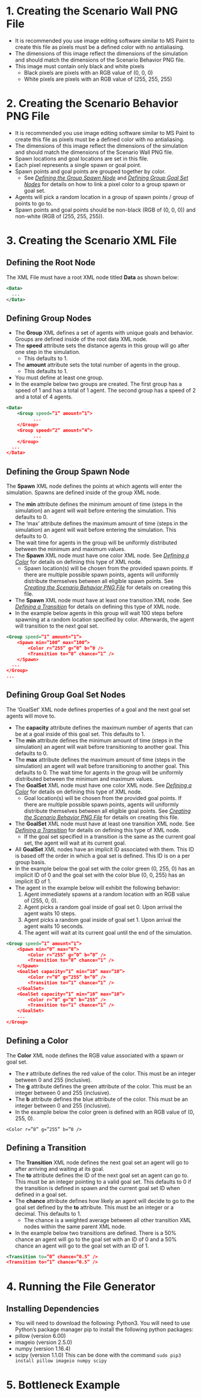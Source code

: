 # 1. Creating the Scenario Wall PNG File
* It is recommended you use image editing software similar to MS Paint to create this file as pixels must be a defined color with no antialiasing.
* The dimensions of this image reflect the dimensions of the simulation and should match the dimensions of the Scenario Behavior PNG file.
* This image must contain only black and white pixels
  * Black pixels are pixels with an RGB value of (0, 0, 0)
  * White pixels are pixels with an RGB value of (255, 255, 255)

# 2. Creating the Scenario Behavior PNG File
* It is recommended you use image editing software similar to MS Paint to create this file as pixels must be a defined color with no antialiasing.
* The dimensions of this image reflect the dimensions of the simulation and should match the dimensions of the Scenario Wall PNG file.
* Spawn locations and goal locations are set in this file.
* Each pixel represents a single spawn or goal point.
* Spawn points and goal points are grouped together by color.
  * See [_Defining the Group Spawn Node_](#defining-the-group-spawn-node) and [_Defining Group Goal Set Nodes_](#defining-group-goal-set-nodes) for details on how to link a pixel color to a group spawn or goal set.
* Agents will pick a random location in a group of spawn points / group of points to go to.
* Spawn points and goal points should be non-black (RGB of (0, 0, 0)) and non-white (RGB of (255, 255, 255)).

# 3. Creating the Scenario XML File
## Defining the Root Node
The XML File must have a root XML node titled **Data** as shown below:
```xml
<Data>
  ...
</Data>
```

## Defining Group Nodes
* The **Group** XML defines a set of agents with unique goals and behavior. Groups are defined inside of the root data XML node.
* The **speed** attribute sets the distance agents in this group will go after one step in the simulation. 
  * This defaults to 1.
* The **amount** attribute sets the total number of agents in the group.
  * This defaults to 1.
* You must define at least one group.
* In the example below two groups are created. The first group has a speed of 1 and has a total of 1 agent. The second group has a speed of 2 and a total of 4 agents.
```xml
<Data>
	<Group speed=”1” amount=”1”>
          ...
	</Group>
	<Group speed=”2” amount=”4”>
          ...
	</Group>
  ...
</Data>
```

## Defining the Group Spawn Node
The **Spawn** XML node defines the points at which agents will enter the simulation. Spawns are defined inside of the group XML node.
* The **min** attribute defines the minimum amount of time (steps in the simulation) an agent will wait before entering the simulation. This defaults to 0.
* The ‘max’ attribute defines the maximum amount of time (steps in the simulation) an agent will wait before entering the simulation. This defaults to 0.
* The wait time for agents in the group will be uniformly distributed between the minimum and maximum values.
* The **Spawn** XML node must have one color XML node. See [_Defining a Color_](#defining-a-color) for details on defining this type of XML node.
  * Spawn location(s) will be chosen from the provided spawn points. If there are multiple possible spawn points, agents will uniformly distribute themselves between all eligible spawn points. See [_Creating the Scenario Behavior PNG File_](#2-creating-the-scenario-behavior-png-file) for details on creating this file.
* The **Spawn** XML node must have at least one transition XML node. See [_Defining a Transition_](#defining-a-transition) for details on defining this type of XML node.
* In the example below agents in this group will wait 100 steps before spawning at a random location specified by color. Afterwards, the agent will transition to the next goal set.
```xml
<Group speed=”1” amount=”1”>
	<Spawn min=”100” max=”100”>
		<Color r=”255” g=”0” b=”0 />
		<Transition to=”0” chance=”1” />
	</Spawn>
  ...
</Group>
...
```

## Defining Group Goal Set Nodes
The ‘GoalSet’ XML node defines properties of a goal and the next goal set agents will move to.
* The **capacity** attribute defines the maximum number of agents that can be at a goal inside of this goal set. This defaults to 1.
* The **min** attribute defines the minimum amount of time (steps in the simulation) an agent will wait before transitioning to another goal. This defaults to 0.
* The **max** attribute defines the maximum amount of time (steps in the simulation) an agent will wait before transitioning to another goal. This defaults to 0.
The wait time for agents in the group will be uniformly distributed between the minimum and maximum values.
* The **GoalSet** XML node must have one color XML node. See [_Defining a Color_](#defining-a-color) for details on defining this type of XML node.
  * Goal location(s) will be chosen from the provided goal points. If there are multiple possible spawn points, agents will uniformly distribute themselves between all eligible goal points. See [_Creating the Scenario Behavior PNG File_](#2-creating-the-scenario-behavior-png-file) for details on creating this file.
* The **GoalSet** XML node must have at least one transition XML node. See [_Defining a Transition_](#defining-a-transition) for details on defining this type of XML node.
  * If the goal set specified in a transition is the same as the current goal set, the agent will wait at its current goal.
* All **GoalSet** XML nodes have an implicit ID associated with them. This ID is based off the order in which a goal set is defined. This ID is on a per group basis.
* In the example below the goal set with the color green (0, 255, 0) has an implicit ID of 0 and the goal set with the color blue (0, 0, 255) has an implicit ID of 1.
* The agent in the example below will exhibit the following behavior:
  1. Agent immediately spawns at a random location with an RGB value of (255, 0, 0).
  1. Agent picks a random goal inside of goal set 0. Upon arrival the agent waits 10 steps.
  1. Agent picks a random goal inside of goal set 1. Upon arrival the agent waits 10 seconds.
  1. The agent will wait at its current goal until the end of the simulation.
```xml
<Group speed=”1” amount=”1”>
	<Spawn min=”0” max=”0”>
		<Color r=”255” g=”0” b=”0” />
		<Transition to=”0” chance=”1” />
	</Spawn>
	<GoalSet capacity=”1” min=”10” max=”10”>
		<Color r=”0” g=”255” b=”0” />
		<Transition to=”1” chance=”1” />
	</GoalSet>
	<GoalSet capacity=”1” min=”10” max=”10”>
		<Color r=”0” g=”0” b=”255” />
		<Transition to=”1” chance=”1” />
	</GoalSet>
    ...
</Group>
```

## Defining a Color
The **Color** XML node defines the RGB value associated with a spawn or goal set. 
* The **r** attribute defines the red value of the color. This must be an integer between 0 and 255 (inclusive).
* The **g** attribute defines the green attribute of the color. This must be an integer between 0 and 255 (inclusive).
* The **b** attribute defines the blue attribute of the color. This must be an integer between 0 and 255 (inclusive).
* In the example below the color green is defined with an RGB value of (0, 255, 0).
```
<Color r=”0” g=”255” b=”0 />
```

## Defining a Transition
* The **Transition** XML node defines the next goal set an agent will go to after arriving and waiting at its goal. 
* The **to** attribute defines the ID of the next goal set an agent can go to. This must be an integer pointing to a valid goal set. This defaults to 0 if the transition is defined in spawn and the current goal set ID when defined in a goal set.
* The **chance** attribute defines how likely an agent will decide to go to the goal set defined by the **to** attribute. This must be an integer or a decimal. This defaults to 1.
  * The chance is a weighted average between all other transition XML nodes within the same parent XML node.
* In the example below two transitions are defined. There is a 50% chance an agent will go to the goal set with an ID of 0 and a 50% chance an agent will go to the goal set with an ID of 1.
```xml
<Transition to=”0” chance=”0.5” />
<Transition to=”1” chance=”0.5” />
```

# 4. Running the File Generator
## Installing Dependencies
* You will need to download the following:
Python3.
You will need to use Python’s package manager pip to install the following python packages:
* pillow (version 6.00)
* imageio (version 2.5.0)
* numpy (version 1.16.4)
* scipy (version 1.1.0)
This can be done with the command 	`sudo pip3 install pillow imageio numpy scipy`

# 5. Bottleneck Example
